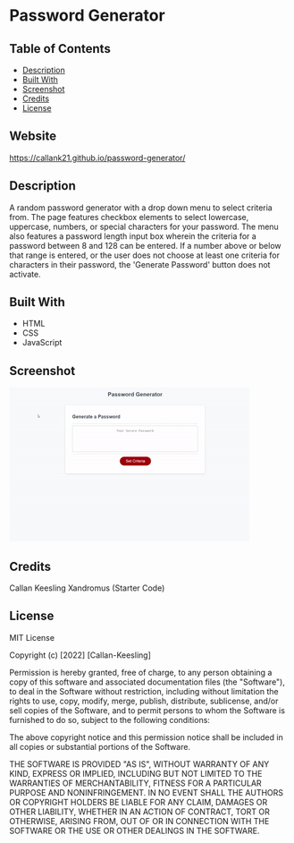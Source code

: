 # Password Generator

## Table of Contents

- [Description](#Description)
- [Built With](#Built-With)
- [Screenshot](#Screenshot)
- [Credits](#credits)
- [License](#license)

## Website

https://callank21.github.io/password-generator/

## Description

A random password generator with a drop down menu to select criteria from. The page features checkbox elements to select lowercase, uppercase, numbers, or special characters for your password. The menu also features a password length input box wherein the criteria for a password between 8 and 128 can be entered. If a number above or below that range is entered, or the user does not choose at least one criteria for characters in their password, the 'Generate Password' button does not activate. 

## Built With

 - HTML
 - CSS
 - JavaScript

## Screenshot

![Gif of my website](./Develop/images/app-demo.gif)

## Credits
Callan Keesling 
Xandromus (Starter Code)

## License

MIT License

Copyright (c) [2022] [Callan-Keesling]

Permission is hereby granted, free of charge, to any person obtaining a copy
of this software and associated documentation files (the "Software"), to deal
in the Software without restriction, including without limitation the rights
to use, copy, modify, merge, publish, distribute, sublicense, and/or sell
copies of the Software, and to permit persons to whom the Software is
furnished to do so, subject to the following conditions:

The above copyright notice and this permission notice shall be included in all
copies or substantial portions of the Software.

THE SOFTWARE IS PROVIDED "AS IS", WITHOUT WARRANTY OF ANY KIND, EXPRESS OR
IMPLIED, INCLUDING BUT NOT LIMITED TO THE WARRANTIES OF MERCHANTABILITY,
FITNESS FOR A PARTICULAR PURPOSE AND NONINFRINGEMENT. IN NO EVENT SHALL THE
AUTHORS OR COPYRIGHT HOLDERS BE LIABLE FOR ANY CLAIM, DAMAGES OR OTHER
LIABILITY, WHETHER IN AN ACTION OF CONTRACT, TORT OR OTHERWISE, ARISING FROM,
OUT OF OR IN CONNECTION WITH THE SOFTWARE OR THE USE OR OTHER DEALINGS IN THE
SOFTWARE.
